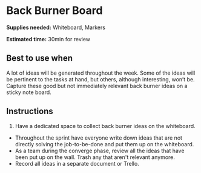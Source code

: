 # Back Burner Board

**Supplies needed:** Whiteboard, Markers

**Estimated time:** 30min for review

## Best to use when
A lot of ideas will be generated throughout the week. Some of the ideas
will be pertinent to the tasks at hand, but others, although interesting, won’t
be. Capture these good but not immediately relevant back burner ideas on a
sticky note board.

## Instructions
1. Have a dedicated space to collect back burner ideas on the whiteboard.
* Throughout the sprint have everyone write down ideas that are not directly
solving the job-to-be-done
and put them up on the whiteboard.
* As a team during the converge phase,
review all the ideas that have been put
up on the wall.
Trash any that aren't relevant anymore.
* Record all ideas in a separate document or Trello.

